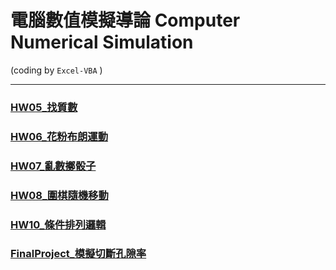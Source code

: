 # 電腦數值模擬導論 Computer Numerical Simulation  
(coding by `Excel-VBA` )  

---

### [HW05_找質數](https://github.com/ugotsuyokunaru/ComputerNumericalSimulation-VBA/tree/master/HW05_%E6%89%BE%E8%B3%AA%E6%95%B8)

### [HW06_花粉布朗運動](https://github.com/ugotsuyokunaru/ComputerNumericalSimulation-VBA/tree/master/HW06_%E8%8A%B1%E7%B2%89%E5%B8%83%E6%9C%97%E9%81%8B%E5%8B%95)

### [HW07_亂數擲骰子](https://github.com/ugotsuyokunaru/ComputerNumericalSimulation-VBA/tree/master/HW07_%E4%BA%82%E6%95%B8%E6%93%B2%E9%AA%B0%E5%AD%90)

### [HW08_圍棋隨機移動](https://github.com/ugotsuyokunaru/ComputerNumericalSimulation-VBA/tree/master/HW08_%E5%9C%8D%E6%A3%8B%E9%9A%A8%E6%A9%9F%E7%A7%BB%E5%8B%95)

### [HW10_條件排列邏輯](https://github.com/ugotsuyokunaru/ComputerNumericalSimulation-VBA/tree/master/HW10_%E6%A2%9D%E4%BB%B6%E6%8E%92%E5%88%97%E9%82%8F%E8%BC%AF)

### [FinalProject_模擬切斷孔隙率](https://github.com/ugotsuyokunaru/ComputerNumericalSimulation-VBA/tree/master/FinalProject_%E6%A8%A1%E6%93%AC%E5%88%87%E6%96%B7%E5%AD%94%E9%9A%99%E7%8E%87)

